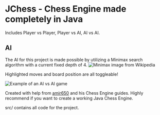# JChess - Chess Engine made completely in Java
Includes Player vs Player, Player vs AI, AI vs AI.

## AI
The AI for this project is made possible by utilizing a Minimax search algorithm with a current fixed depth of 4.
![Minimax image from Wikipedia](https://upload.wikimedia.org/wikipedia/commons/thumb/6/6f/Minimax.svg/2560px-Minimax.svg.png)

Highlighted moves and board position are all toggleable!

![Example of an AI vs AI game](https://cdn.discordapp.com/attachments/624000511921750087/1282033749177008230/image.png?ex=66dde278&is=66dc90f8&hm=42d4fbec990b1adb392ba2f37051d116b7e409c0e585dccdd566bc9ad68bcc78&)

Created with help from [amir650](https://www.youtube.com/@amir650) and his Chess Engine guides. Highly recommend if you want to create a working Java Chess Engine.

src/ contains all code for the project.
